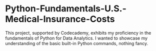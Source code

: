# Python-Fundamentals-U.S.-Medical-Insurance-Costs
This project, supported by Codecademy, exhibits my proficiency in the fundamentals of Python for Data Analytics.
I wanted to showcase my understanding of the basic built-in Python commands, nothing fancy.
